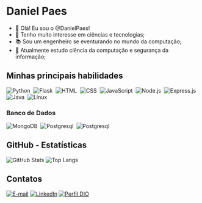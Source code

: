# Daniel Paes

- 👋 Olá! Eu sou o @DanielPaes!
- 👀 Tenho muito interesse em ciências e tecnologias;
- 📚 Sou um engenheiro se eventurando no mundo da computação;
- 🌱 Atualmente estudo ciência da computação e segurança da informação;
  
## Minhas principais habilidades
![Python](https://img.shields.io/badge/Python-14354C?style=for-the-badge&logo=python&logoColor=white)&nbsp;
![Flask](https://img.shields.io/badge/Flask-000000?style=for-the-badge&logo=flask&logoColor=white)&nbsp;
![HTML](https://img.shields.io/badge/HTML5-E34F26?style=for-the-badge&logo=html5&logoColor=white)&nbsp;
![CSS](https://img.shields.io/badge/CSS3-1572B6?style=for-the-badge&logo=css3&logoColor=white)&nbsp;
![JavaScript](https://img.shields.io/badge/JavaScript-F7DF1E?style=for-the-badge&logo=javascript&logoColor=black)&nbsp;
![Node.js](https://img.shields.io/badge/Node.js-000000?style=for-the-badge&logo=node.js&logoColor=green)&nbsp;
![Express.js](https://img.shields.io/badge/express-F5F5DC?style=for-the-badge&logo=node.js&logoColor=green)&nbsp;
![Java](https://img.shields.io/badge/Java-7fffd4?style=for-the-badge&logo=openjdk&logoColor=black)&nbsp;
![Linux](https://img.shields.io/badge/GNU/Linux-228585?style=for-the-badge&logo=Linux&logoColor=whit)&nbsp;

### Banco de Dados
![MongoDB](https://img.shields.io/badge/MongoDB-4EA94B?style=for-the-badge&logo=mongodb&logoColor=white)&nbsp;
![Postgresql](https://img.shields.io/badge/PostgreSQL-316192?style=for-the-badge&logo=postgresql&logoColor=white)&nbsp;
![Postgresql](https://img.shields.io/badge/MySQL-346180?style=for-the-badge&logo=Mysql&logoColor=white)&nbsp;

## GitHub - Estatísticas
![GitHub Stats](https://github-readme-stats.vercel.app/api?username=DanielPaes&theme=transparent&bg_color=000&border_color=30A3DC&show_icons=true&icon_color=30A3DC&title_color=E94D5F&text_color=FFF)
![Top Langs](https://github-readme-stats-git-masterrstaa-rickstaa.vercel.app/api/top-langs/?username=DanielPaes&layout=compact&bg_color=000&border_color=30A3DC&title_color=E94D5F&text_color=FFF)

## Contatos
[![E-mail](https://img.shields.io/badge/-Email-000?style=for-the-badge&logo=microsoft-outlook&logoColor=E94D5F)](mailto:daniel.p.aes@hotmail.com)
[![LinkedIn](https://img.shields.io/badge/-LinkedIn-000?style=for-the-badge&logo=linkedin&logoColor=30A3DC)](https://www.linkedin.com/in/daniel-paes-40149661/)
[![Perfil DIO](https://img.shields.io/badge/Perfil_DIO-20B2AA?style=for-the-badge&logo=JAva&logoColor=whit)](https://web.dio.me/users/daniel_p_aes)




